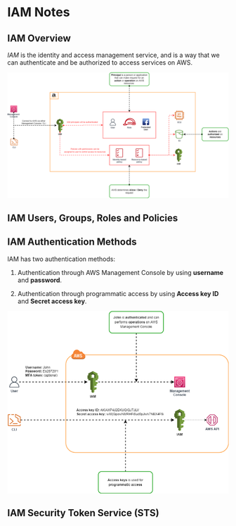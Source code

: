 # IAM Notes

## IAM Overview

*IAM* is the identity and access management service, and is a way that we can authenticate and be authorized to access services on AWS.

![IAM Overview](images/iam-overview.png)

## IAM Users, Groups, Roles and Policies

## IAM Authentication Methods

IAM has two authentication methods:

1. Authentication through AWS Management Console by using **username** and **password**.

2. Authentication through programmatic access by using **Access key ID** and **Secret access key**.

![IAM Authentication Methods](images/iam-authentication-methods.png)

## IAM Security Token Service (STS)

